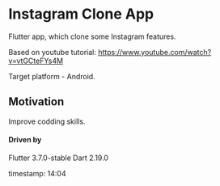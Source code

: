 # Instagram Clone App
Flutter app, which clone some Instagram features.

Based on youtube tutorial: https://www.youtube.com/watch?v=vtGCteFYs4M

Target platform - Android.

## Motivation
Improve codding skills.

#### Driven by
Flutter 3.7.0-stable
Dart 2.19.0

timestamp: 14:04